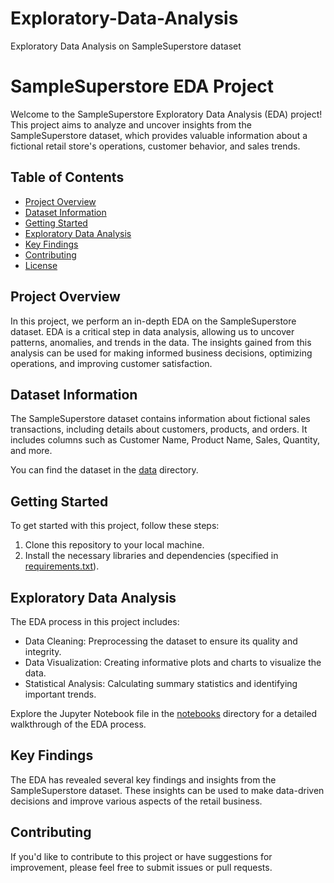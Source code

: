 # Exploratory-Data-Analysis
Exploratory Data Analysis on SampleSuperstore dataset

# SampleSuperstore EDA Project

Welcome to the SampleSuperstore Exploratory Data Analysis (EDA) project! This project aims to analyze and uncover insights from the SampleSuperstore dataset, which provides valuable information about a fictional retail store's operations, customer behavior, and sales trends.

## Table of Contents
- [Project Overview](#project-overview)
- [Dataset Information](#dataset-information)
- [Getting Started](#getting-started)
- [Exploratory Data Analysis](#exploratory-data-analysis)
- [Key Findings](#key-findings)
- [Contributing](#contributing)
- [License](#license)

## Project Overview
In this project, we perform an in-depth EDA on the SampleSuperstore dataset. EDA is a critical step in data analysis, allowing us to uncover patterns, anomalies, and trends in the data. The insights gained from this analysis can be used for making informed business decisions, optimizing operations, and improving customer satisfaction.

## Dataset Information
The SampleSuperstore dataset contains information about fictional sales transactions, including details about customers, products, and orders. It includes columns such as Customer Name, Product Name, Sales, Quantity, and more.

You can find the dataset in the [data](/data) directory.

## Getting Started
To get started with this project, follow these steps:

1. Clone this repository to your local machine.
2. Install the necessary libraries and dependencies (specified in [requirements.txt](/requirements.txt)).

## Exploratory Data Analysis
The EDA process in this project includes:

- Data Cleaning: Preprocessing the dataset to ensure its quality and integrity.
- Data Visualization: Creating informative plots and charts to visualize the data.
- Statistical Analysis: Calculating summary statistics and identifying important trends.

Explore the Jupyter Notebook file in the [notebooks](/notebooks) directory for a detailed walkthrough of the EDA process.

## Key Findings
The EDA has revealed several key findings and insights from the SampleSuperstore dataset. These insights can be used to make data-driven decisions and improve various aspects of the retail business.

## Contributing
If you'd like to contribute to this project or have suggestions for improvement, please feel free to submit issues or pull requests.
